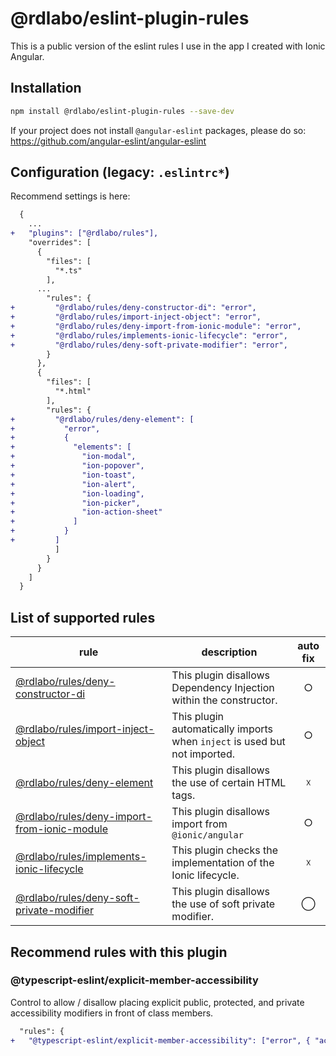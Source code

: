 # @rdlabo/eslint-plugin-rules

This is a public version of the eslint rules I use in the app I created with Ionic Angular.

## Installation

```sh
npm install @rdlabo/eslint-plugin-rules --save-dev
```

If your project does not install `@angular-eslint` packages, please do so: https://github.com/angular-eslint/angular-eslint

## Configuration (legacy: `.eslintrc*`)

Recommend settings is here:

```diff
  {
    ...
+   "plugins": ["@rdlabo/rules"],
    "overrides": [
      {
        "files": [
          "*.ts"
        ],
      ...
        "rules": {
+         "@rdlabo/rules/deny-constructor-di": "error",
+         "@rdlabo/rules/import-inject-object": "error",
+         "@rdlabo/rules/deny-import-from-ionic-module": "error",
+         "@rdlabo/rules/implements-ionic-lifecycle": "error",
+         "@rdlabo/rules/deny-soft-private-modifier": "error",
        }
      },
      {
        "files": [
          "*.html"
        ],
        "rules": {
+         "@rdlabo/rules/deny-element": [
+           "error",
+           {
+             "elements": [
+               "ion-modal",
+               "ion-popover",
+               "ion-toast",
+               "ion-alert",
+               "ion-loading",
+               "ion-picker",
+               "ion-action-sheet"
+             ]
+           }
+         ]
          ]
        }
      }
    ]
  }
```

## List of supported rules

| rule                                                                                       | description                                                               | auto fix |
| ------------------------------------------------------------------------------------------ | ------------------------------------------------------------------------- | :------: |
| [@rdlabo/rules/deny-constructor-di](docs/rules/deny-constructor-di.md)                     | This plugin disallows Dependency Injection within the constructor.        |    ○     |
| [@rdlabo/rules/import-inject-object](docs/rules/import-inject-object.md)                   | This plugin automatically imports when `inject` is used but not imported. |    ○     |
| [@rdlabo/rules/deny-element](docs/rules/deny-element.md)                                   | This plugin disallows the use of certain HTML tags.                       |    ☓     |
| [@rdlabo/rules/deny-import-from-ionic-module](docs/rules/deny-import-from-ionic-module.md) | This plugin disallows import from `@ionic/angular`                        |    ○     |
| [@rdlabo/rules/implements-ionic-lifecycle](docs/rules/implements-ionic-lifecycle.md)       | This plugin checks the implementation of the Ionic lifecycle.             |    ☓     |
| [@rdlabo/rules/deny-soft-private-modifier](docs/rules/deny-soft-private-modifier)          | This plugin disallows the use of soft private modifier.                   |    ◯     |

## Recommend rules with this plugin

### @typescript-eslint/explicit-member-accessibility

Control to allow / disallow placing explicit public, protected, and private accessibility modifiers in front of class members.

```diff
  "rules": {
+   "@typescript-eslint/explicit-member-accessibility": ["error", { "accessibility": "no-public" }],
```

